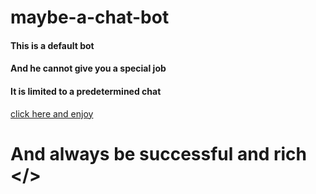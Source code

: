 # maybe-a-chat-bot

#### This is a default bot
#### And he cannot give you a special job
#### It is limited to a predetermined chat

<a href="http://127.0.0.1:5500/index.html">
click here and enjoy
</a>

# And always be successful and rich </>
